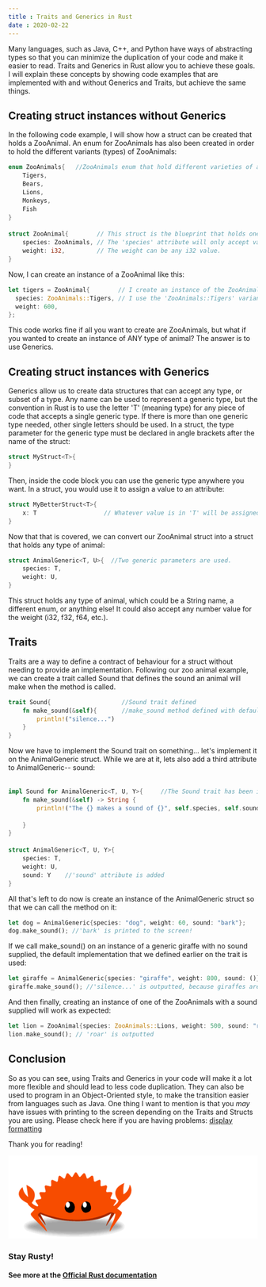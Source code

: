 ```yaml
---
title : Traits and Generics in Rust
date : 2020-02-22
---
```



Many languages, such as Java, C++, and Python have ways of abstracting types so that you can minimize the duplication of your code and make it easier to read. Traits and Generics in Rust allow you to achieve these goals. I will explain these concepts by showing code examples that are implemented with and without Generics and Traits, but achieve the same things.

<!-- more -->
## Creating struct instances without Generics 

In the following code example, I will show how a struct can be created that holds a ZooAnimal. An enum for ZooAnimals has also been created in order to hold the different variants (types) of ZooAnimals:  

```rust
enum ZooAnimals{   //ZooAnimals enum that hold different varieties of animals.
    Tigers,
    Bears,
    Lions,
    Monkeys,
    Fish
}

struct ZooAnimal{        // This struct is the blueprint that holds one ZooAnimal variety.
    species: ZooAnimals, // The 'species' attribute will only accept values that exist in the ZooAnimals enum.
    weight: i32,         // The weight can be any i32 value.
}
```

Now, I can create an instance of a ZooAnimal like this:

```rust
let tigers = ZooAnimal{        // I create an instance of the ZooAnimal struct, and assign it to 'tigers'.
  species: ZooAnimals::Tigers, // I use the 'ZooAnimals::Tigers' variant of the ZooAnimals enum to create the instance. 
  weight: 600,
};
```
This code works fine if all you want to create are ZooAnimals, but what if you wanted to create an instance of ANY type of animal? The answer is to use Generics.
 
## Creating struct instances with Generics 

Generics allow us to create data structures that can accept any type, or subset of a type. Any name can be used to represent a generic type, but the convention in Rust is to use the letter 'T' (meaning type) for any piece of code that accepts a single generic type. If there is more than one generic type needed, other single letters should be used. In a struct, the type parameter for the generic type must be declared in angle brackets after the name of the struct:

```rust
struct MyStruct<T>{
}
```

Then, inside the code block you can use the generic type anywhere you want. In a struct, you would use it to assign a value to an attribute:

```rust
struct MyBetterStruct<T>{
    x: T                   // Whatever value is in 'T' will be assigned to x
}
```

Now that that is covered, we can convert our ZooAnimal struct into a struct that holds any type of animal:

```rust
struct AnimalGeneric<T, U>{  //Two generic parameters are used.
    species: T,
    weight: U,
}
```
This struct holds any type of animal, which could be a String name, a different enum, or anything else! It could also accept any number value for the weight (i32, f32, f64, etc.).

## Traits

Traits are a way to define a contract of behaviour for a struct without needing to provide an implementation. Following our zoo animal example, we can create a trait called Sound that defines the sound an animal will make when the method is called.

```rust
trait Sound{                    //Sound trait defined
    fn make_sound(&self){       //make_sound method defined with default behaviour.
        println!("silence...")
    } 
}
```

Now we have to implement the Sound trait on something... let's implement it on the AnimalGeneric struct. While we are at it, lets also add a third attribute to AnimalGeneric-- sound:

```rust

impl Sound for AnimalGeneric<T, U, Y>{     //The Sound trait has been implemented on the struct
    fn make_sound(&self) -> String {
        println!("The {} makes a sound of {}", self.species, self.sound)  //The parameters of the AnimalGeneric instance
                                                                          //will be passed into the method when it is created.
    }
}

struct AnimalGeneric<T, U, Y>{
    species: T,
    weight: U,
    sound: Y    //'sound' attribute is added
}
```
All that's left to do now is create an instance of the AnimalGeneric struct so that we can call the method on it:

```rust
let dog = AnimalGeneric{species: "dog", weight: 60, sound: "bark"};
dog.make_sound(); //'bark' is printed to the screen!
```

 
If we call make_sound() on an instance of a generic giraffe with no sound supplied, the default implementation that we defined earlier on the trait is used:

```rust
let giraffe = AnimalGeneric{species: "giraffe", weight: 800, sound: ()}; 
giraffe.make_sound(); //'silence...' is outputted, because giraffes are inaudible to humans.
```  

And then finally, creating an instance of one of the ZooAnimals with a sound supplied will work as expected:

```rust
let lion = ZooAnimal{species: ZooAnimals::Lions, weight: 500, sound: "roar"};
lion.make_sound(); // 'roar' is outputted
```
## Conclusion
So as you can see, using Traits and Generics in your code will make it a lot more flexible and should lead to less code duplication. They can also be used to program in an Object-Oriented style, to make the transition easier from languages such as Java.
One thing I want to mention is that you *may* have issues with printing to the screen depending on the Traits and Structs you are using. Please check here if you are having problems: [display formatting](https://doc.rust-lang.org/rust-by-example/hello/print/print_display.html)  

Thank you for reading!

![Ferris](./ferris.gif)

### Stay Rusty!

#### See more at the [Official Rust documentation](https://doc.rust-lang.org/book/ch10-00-generics.html)
